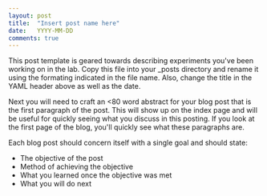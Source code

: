 ```yaml
---
layout: post
title:  "Insert post name here"
date:   YYYY-MM-DD
comments: true
---
```


This post template is geared towards describing experiments you've been working
on in the lab. Copy this file into your _posts directory and rename it using the formating
indicated in the file name. Also, change the title in the YAML header above
as well as the date.

Next you will need to craft an <80 word abstract for your blog post that is the
first paragraph of the post. This will show up on the index page and will be
useful for quickly seeing what you discuss in this posting. If you look at the
first page of the blog, you'll quickly see what these paragraphs are.

Each blog post should concern itself with a single goal and should state:
* The objective of the post
* Method of achieving the objective
* What you learned once the objective was met
* What you will do next
